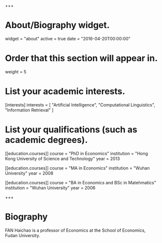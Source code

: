 +++
# About/Biography widget.
widget = "about"
active = true
date = "2016-04-20T00:00:00"

# Order that this section will appear in.
weight = 5

# List your academic interests.
[interests]
  interests = [
    "Artificial Intelligence",
    "Computational Linguistics",
    "Information Retrieval"
  ]

# List your qualifications (such as academic degrees).
[[education.courses]]
  course = "PhD in Economics"
  institution = "Hong Kong University of Science and Technology"
  year = 2013

[[education.courses]]
  course = "MA in Economics"
  institution = "Wuhan University"
  year = 2008

[[education.courses]]
  course = "BA in Economics and BSc in Matehmatics"
  institution = "Wuhan University"
  year = 2006
 
+++

# Biography

FAN Haichao is a professor of Economics at the School of Economics, Fudan University. 


